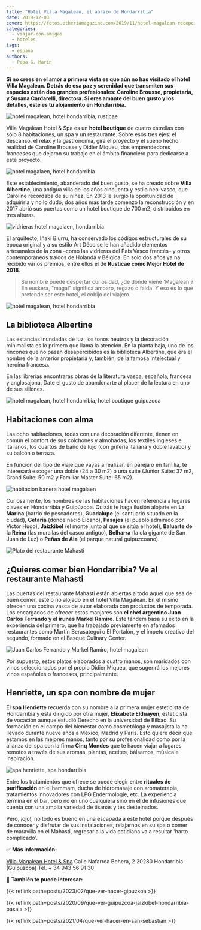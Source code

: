 ```yaml
---
title: "Hotel Villa Magalean, el abrazo de Hondarribia"
date: 2019-12-03
cover: https://fotos.etheriamagazine.com/2019/11/hotel-magalean-recepcion.jpg
categories: 
  - viajar-con-amigas
  - hoteles
tags: 
  - españa
authors: 
  - Pepa G. Marín
---
```


**Si no crees en el amor a primera vista es que aún no has visitado el hotel Villa 
Magalean. Detrás de esa paz y serenidad que transmiten sus espacios están dos grandes 
profesionales: Caroline Brousse, propietaria, y Susana Cardarelli, directora. Si eres 
amante del buen gusto y los detalles, éste es tu alojamiento en Hondarribia.** 

![hotel magalean, hotel hondarribia, rusticae](https://fotos.etheriamagazine.com/2019/11/hotel-magalean-recepcion.jpg "Hotel Villa Magalean (Hondarribia).")

Villa Magalean Hotel & Spa es un **hotel boutique** de cuatro estrellas con sólo 8 
habitaciones, un spa y un restaurante. Sobre esos tres ejes: el descanso, el relax y la 
gastronomía, gira el proyecto y el sueño hecho realidad de Caroline Brousse y Didier 
Miqueu, dos emprendedores franceses que dejaron su trabajo en el ámbito financiero para 
dedicarse a este proyecto. 

![hotel magalaen, hotel hondarribia](https://fotos.etheriamagazine.com/2019/11/villa-magalean-hotel-salon.jpg "Cada detalle está cuidadosamente pensado.")

Este establecimiento, abanderado del buen gusto, se ha creado sobre **Villa Albertine**, 
una antigua villa de los años cincuenta y estilo neo-vasco, que Caroline recordaba de su 
niñez. En 2013 le surgió la oportunidad de adquirirla y no lo dudó; dos años más tarde 
comenzó la reconstrucción y en 2017 abrió sus puertas como un hotel boutique de 700 m2, 
distribuidos en tres alturas. 

![vidrieras hotel magalaen, hondarribia](https://fotos.etheriamagazine.com/2019/11/villa-magalean-hotel-vidrieras.jpg "Bonitas vidrieras en la escalera.")

El arquitecto, Iñaki Biurru, ha conservado los códigos estructurales de su época 
original y a su estilo Art Déco se le han añadido elementos artesanales de la zona –como 
las vidrieras del País Vasco francés– y otros contemporáneos traídos de Holanda y 
Bélgica. En solo dos años ya ha recibido varios premios, entre ellos el de **Rusticae 
como Mejor Hotel de 2018**. 

> Su nombre puede despertar curiosidad, ¿de dónde viene 'Magalean'? En euskera, "magal" 
> significa amparo, regazo o falda. Y eso es lo que pretende ser este hotel, el cobijo del 
> viajero. 

![hotel magalean, hotel hondarribia](https://fotos.etheriamagazine.com/2019/11/hotel-magalean-habitacion-rosa.jpg "Espacios para el relax en las habitaciones.")

## La biblioteca Albertine

Las estancias inundadas de luz, los tonos neutros y la decoración minimalista es lo 
primero que llama la atención. En la planta baja, uno de los rincones que no pasan 
desapercibidos es la biblioteca Albertine, que era el nombre de la anterior propietaria 
y, también, de la famosa intelectual y heroína francesa. 

En las librerías encontrarás obras de la literatura vasca, española, francesa y 
anglosajona. Date el gusto de abandonarte al placer de la lectura en uno de sus 
sillones. 

![hotel magalean, hotel hondarribia, hotel boutique guipuzcoa](https://fotos.etheriamagazine.com/2019/11/hotel-magalean-habitacion-azul.jpg "Habitación del Villa Magalean Hotel & Spa.")

## Habitaciones con alma

Las ocho habitaciones, todas con una decoración diferente, tienen en común el confort de 
sus colchones y almohadas, los textiles ingleses e italianos, los cuartos de baño de 
lujo (con grifería italiana y doble lavabo) y su balcón o terraza. 

En función del tipo de viaje que vayas a realizar, en pareja o en familia, te interesará 
escoger una doble (24 a 30 m2) o una suite (Junior Suite: 37 m2, Grand Suite: 50 m2 y 
Familiar Master Suite: 65 m2). 

![habitacion banera hotel magalaen](https://fotos.etheriamagazine.com/2019/11/villa-magalean-habitacion-banera.jpg "Habitación con bañera.")

Curiosamente, los nombres de las habitaciones hacen referencia a lugares claves en 
Hondarribia y Guipúzcoa. Quizás te haga ilusión alojarte en **La Marina** (barrio de 
pescadores), **Guadalupe** (el santuario situado en la ciudad), **Getaria** (donde nació 
Elcano), **Pasajes** (el pueblo admirado por Víctor Hugo), **Jaizkibel** (el monte junto 
al que se sitúa el hotel), **Baluarte de la Reina** (las murallas del casco antiguo), 
**Belharra** (la ola gigante de San Juan de Luz) o **Peñas de Aia** (el parque natural 
guipuzcoano). 

![Plato del restaurante Mahasti](https://fotos.etheriamagazine.com/2019/11/hotel-magalean-restaurante-hondarribia.jpg "Plato del restaurante Mahasti.")

## ¿Quieres comer bien Hondarribia? Ve al restaurante Mahasti

Las puertas del restaurante Mahasti están abiertas a todo aquel que sea de buen comer, 
esté o no alojado en el hotel Villa Magalean. En el mismo ofrecen una cocina vasca de 
autor elaborada con productos de temporada. Los encargados de ofrecer estos manjares son 
**el chef argentino Juan Carlos Ferrando y el irunés Markel Ramiro**. Este tándem basa 
su éxito en la experiencia del primero, que ha trabajado previamente en afamados 
restaurantes como Martín Berasategui o El Portalón, y el ímpetu creativo del segundo, 
formado en el Basque Culinary Center. 

![Juan Carlos Ferrando y Markel Ramiro, hotel magalean](https://fotos.etheriamagazine.com/2019/11/hotel-magalean-Juan-Carlos-Markel.jpg "Juan Carlos Ferrando y Markel Ramiro.")

Por supuesto, estos platos elaborados a cuatro manos, son maridados con vinos 
seleccionados por el propio Didier Miqueu, que sugerirá los mejores vinos españoles o 
franceses, principalmente. 

## Henriette, un spa con nombre de mujer

El **spa Henriette** recuerda con su nombre a la primera mujer esteticista de 
Hondarribia y está dirigido por otra mujer, **Elixabete Elduayen**, esteticista de 
vocación aunque estudió Derecho en la universidad de Bilbao. Su formación en el campo 
del bienestar como cosmetóloga y masajista la ha llevado durante nueve años a México, 
Madrid y París. Esto quiere decir que estamos en las mejores manos, tanto por su 
profesionalidad como por la alianza del spa con la firma **Cinq Mondes** que te hacen 
viajar a lugares remotos a través de sus aromas, plantas, aceites, bálsamos, música e 
inspiración. 

![spa henriette, spa hondarribia](https://fotos.etheriamagazine.com/2019/11/villa-magalean-spa.jpg "Spa Henriette.")

Entre los tratamientos que ofrece se puede elegir entre **rituales de purificación** en 
el hammam, ducha de hidromasaje con aromaterapia, tratamientos innovadores con LPG 
Endermologie, etc. La experiencia termina en el bar, pero no en uno cualquiera sino en 
el de infusiones que cuenta con una amplia variedad de tisanas y tés desteinados. 

Pero, ¡ojo!, no todo es bueno en una escapada a este hotel porque después de conocer y 
disfrutar de sus instalaciones, relajarnos en su spa o comer de maravilla en el Mahasti, 
regresar a la vida cotidiana va a resultar 'harto complicado'. 

✅ **Más información:** 

[Villa Magalean Hotel & Spa](https://www.villamagalean.com/es/) Calle Nafarroa Behera, 2 
20280 Hondarribia (Guipúzcoa) Tel. + 34 943 56 91 30 

📌 **También te puede interesar:** 

{{< reflink path=posts/2023/02/que-ver-hacer-gipuzkoa >}} 

{{< reflink path=posts/2020/09/que-ver-guipuzcoa-jaizkibel-hondarribia-pasaia >}} 

{{< reflink path=posts/2021/04/que-ver-hacer-en-san-sebastian >}}

